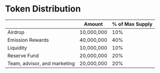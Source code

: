 # Token Distribution

|                              | Amount     | % of Max Supply |
| ---------------------------- | ---------- | --------------- |
| Airdrop                      | 10,000,000 | 10%             |
| Emission Rewards             | 40,000,000 | 40%             |
| Liquidity                    | 10,000,000 | 10%             |
| Reserve Fund                 | 20,000,000 | 20%             |
| Team, advisor, and marketing | 20,000,000 | 20%             |
